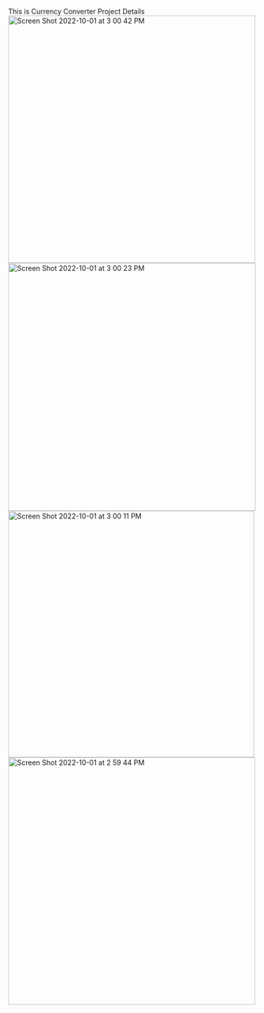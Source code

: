 This is Currency Converter Project Details
<img width="501" alt="Screen Shot 2022-10-01 at 3 00 42 PM" src="https://user-images.githubusercontent.com/25315617/193424498-b08aff2d-19a2-4d08-b7a0-be60743647de.png">
<img width="502" alt="Screen Shot 2022-10-01 at 3 00 23 PM" src="https://user-images.githubusercontent.com/25315617/193424499-cb725dc3-cbe5-45ab-a17a-c6e9bf182e7f.png">
<img width="499" alt="Screen Shot 2022-10-01 at 3 00 11 PM" src="https://user-images.githubusercontent.com/25315617/193424501-84f15d9c-408b-42c7-9952-5fb18f0cb181.png">
<img width="501" alt="Screen Shot 2022-10-01 at 2 59 44 PM" src="https://user-images.githubusercontent.com/25315617/193424502-daebb116-095c-4809-bf3b-a2055772d312.png">
